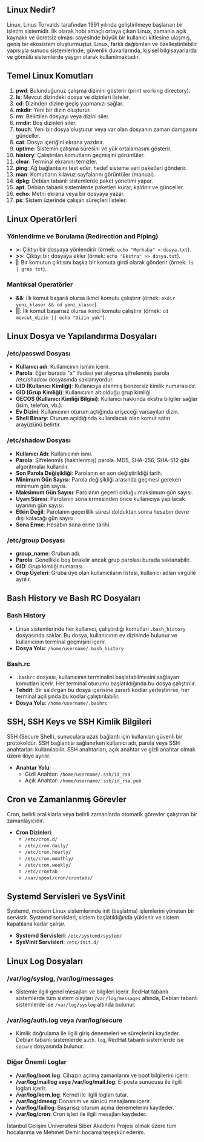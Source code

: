 

## Linux Nedir?
Linux, Linus Torvalds tarafından 1991 yılında geliştirilmeye başlanan bir işletim sistemidir. İlk olarak hobi amaçlı ortaya çıkan Linux, zamanla açık kaynaklı ve ücretsiz olması sayesinde büyük bir kullanıcı kitlesine ulaşmış, geniş bir ekosistem oluşturmuştur. Linux, farklı dağıtımları ve özelleştirilebilir yapısıyla sunucu sistemlerinde, güvenlik duvarlarında, kişisel bilgisayarlarda ve gömülü sistemlerde yaygın olarak kullanılmaktadır.

## Temel Linux Komutları

1. **pwd**: Bulunduğunuz çalışma dizinini gösterir (print working directory).
2. **ls**: Mevcut dizindeki dosya ve dizinleri listeler.
3. **cd**: Dizinden dizine geçiş yapmanızı sağlar.
4. **mkdir**: Yeni bir dizin oluşturur.
5. **rm**: Belirtilen dosyayı veya dizini siler.
6. **rmdir**: Boş dizinleri siler.
7. **touch**: Yeni bir dosya oluşturur veya var olan dosyanın zaman damgasını günceller.
8. **cat**: Dosya içeriğini ekrana yazdırır.
9. **uptime**: Sistemin çalışma süresini ve yük ortalamasını gösterir.
10. **history**: Çalıştırılan komutların geçmişini görüntüler.
11. **clear**: Terminal ekranını temizler.
12. **ping**: Ağ bağlantısını test eder, hedef sisteme veri paketleri gönderir.
13. **man**: Komutların kılavuz sayfalarını görüntüler (manual).
14. **dpkg**: Debian tabanlı sistemlerde paket yönetimi yapar.
15. **apt**: Debian tabanlı sistemlerde paketleri kurar, kaldırır ve günceller.
16. **echo**: Metni ekrana veya bir dosyaya yazar.
17. **ps**: Sistem üzerinde çalışan süreçleri listeler.

## Linux Operatörleri

### Yönlendirme ve Borulama (Redirection and Piping)
- **>**: Çıktıyı bir dosyaya yönlendirir (örnek: `echo "Merhaba" > dosya.txt`).
- **>>**: Çıktıyı bir dosyaya ekler (örnek: `echo "Ekstra" >> dosya.txt`).
- **|**: Bir komutun çıktısını başka bir komuta girdi olarak gönderir (örnek: `ls | grep txt`).

### Mantıksal Operatörler
- **&&**: İlk komut başarılı olursa ikinci komutu çalıştırır (örnek: `mkdir yeni_klasor && cd yeni_klasor`).
- **||**: İlk komut başarısız olursa ikinci komutu çalıştırır (örnek: `cd mevcut_dizin || echo "Dizin yok"`).


## Linux Dosya ve Yapılandırma Dosyaları

### /etc/passwd Dosyası
- **Kullanıcı adı**: Kullanıcının ismini içerir.
- **Parola**: Eğer burada "x" ifadesi yer alıyorsa şifrelenmiş parola /etc/shadow dosyasında saklanıyordur.
- **UID (Kullanıcı Kimliği)**: Kullanıcıya atanmış benzersiz kimlik numarasıdır.
- **GID (Grup Kimliği)**: Kullanıcının ait olduğu grup kimliği.
- **GECOS (Kullanıcı Kimliği Bilgisi)**: Kullanıcı hakkında ekstra bilgiler sağlar (isim, telefon, vb.).
- **Ev Dizini**: Kullanıcının oturum açtığında erişeceği varsayılan dizin.
- **Shell Binary**: Oturum açıldığında kullanılacak olan komut satırı arayüzünü belirtir.

### /etc/shadow Dosyası
- **Kullanıcı Adı**: Kullanıcının ismi.
- **Parola**: Şifrelenmiş (hashlenmiş) parola. MD5, SHA-256, SHA-512 gibi algoritmalar kullanılır.
- **Son Parola Değişikliği**: Parolanın en son değiştirildiği tarih.
- **Minimum Gün Sayısı**: Parola değişikliği arasında geçmesi gereken minimum gün sayısı.
- **Maksimum Gün Sayısı**: Parolanın geçerli olduğu maksimum gün sayısı.
- **Uyarı Süresi**: Parolanın sona ermesinden önce kullanıcıya yapılacak uyarının gün sayısı.
- **Etkin Değil**: Parolanın geçerlilik süresi dolduktan sonra hesabın devre dışı kalacağı gün sayısı.
- **Sona Erme**: Hesabın sona erme tarihi.

### /etc/group Dosyası
- **group_name**: Grubun adı.
- **Parola**: Genellikle boş bırakılır ancak grup parolası burada saklanabilir.
- **GID**: Grup kimliği numarası.
- **Grup Üyeleri**: Gruba üye olan kullanıcıların listesi, kullanıcı adları virgülle ayrılır.

## Bash History ve Bash RC Dosyaları

### Bash History
- Linux sistemlerinde her kullanıcı, çalıştırdığı komutları `.bash_history` dosyasında saklar. Bu dosya, kullanıcının ev dizininde bulunur ve kullanıcının terminal geçmişini içerir.
- **Dosya Yolu**: `/home/username/.bash_history`

### Bash.rc
- `.bashrc` dosyası, kullanıcının terminalini başlatabilmesini sağlayan komutları içerir. Her terminal oturumu başlatıldığında bu dosya çalıştırılır.
- **Tehdit**: Bir saldırgan bu dosya içerisine zararlı kodlar yerleştirirse, her terminal açılışında bu kodlar çalıştırılabilir.
- **Dosya Yolu**: `/home/username/.bashrc`

## SSH, SSH Keys ve SSH Kimlik Bilgileri
SSH (Secure Shell), sunuculara uzak bağlantı için kullanılan güvenli bir protokoldür. SSH bağlantısı sağlanırken kullanıcı adı, parola veya SSH anahtarları kullanılabilir. SSH anahtarları, açık anahtar ve gizli anahtar olmak üzere ikiye ayrılır.

- **Anahtar Yolu**: 
  - Gizli Anahtar: `/home/username/.ssh/id_rsa`
  - Açık Anahtar: `/home/username/.ssh/id_rsa.pub`

## Cron ve Zamanlanmış Görevler
Cron, belirli aralıklarla veya belirli zamanlarda otomatik görevler çalıştıran bir zamanlayıcıdır.

- **Cron Dizinleri**:
  - `/etc/cron.d/`
  - `/etc/cron.daily/`
  - `/etc/cron.hourly/`
  - `/etc/cron.monthly/`
  - `/etc/cron.weekly/`
  - `/etc/crontab`
  - `/var/spool/cron/crontabs/`

## Systemd Servisleri ve SysVinit
Systemd, modern Linux sistemlerinde init (başlatma) işlemlerini yöneten bir servistir. Systemd servisleri, sistem başlatıldığında yüklenir ve sistem kapatılana kadar çalışır.

- **Systemd Servisleri**: `/etc/systemd/system/`
- **SysVinit Servisleri**: `/etc/init.d/`

## Linux Log Dosyaları

### /var/log/syslog, /var/log/messages
- Sistemle ilgili genel mesajları ve bilgileri içerir. RedHat tabanlı sistemlerde tüm sistem olayları `/var/log/messages` altında, Debian tabanlı sistemlerde ise `/var/log/syslog` altında bulunur.

### /var/log/auth.log veya /var/log/secure
- Kimlik doğrulama ile ilgili giriş denemeleri ve süreçlerini kaydeder. Debian tabanlı sistemlerde `auth.log`, RedHat tabanlı sistemlerde ise `secure` dosyasında bulunur.

### Diğer Önemli Loglar
- **/var/log/boot.log**: Cihazın açılma zamanlarını ve boot bilgilerini içerir.
- **/var/log/maillog veya /var/log/mail.log**: E-posta sunucusu ile ilgili logları içerir.
- **/var/log/kern.log**: Kernel ile ilgili logları tutar.
- **/var/log/dmesg**: Donanım ve sürücü mesajlarını içerir.
- **/var/log/faillog**: Başarısız oturum açma denemelerini kaydeder.
- **/var/log/cron**: Cron işleri ile ilgili mesajları kaydeder.

İstanbul Gelişim Üniversitesi Siber Akademi Projesi olmak üzere tüm hocalarıma ve Mehmet Demir hocama teşeşkür ederim.

